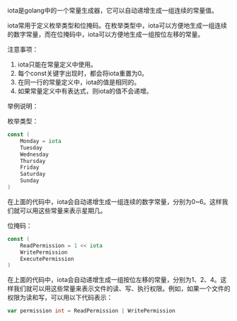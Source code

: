 iota是golang中的一个常量生成器，它可以自动递增生成一组连续的常量值。

iota常用于定义枚举类型和位掩码。在枚举类型中，iota可以方便地生成一组连续的数字常量，而在位掩码中，iota可以方便地生成一组按位左移的常量。

注意事项：
1. iota只能在常量定义中使用。
2. 每个const关键字出现时，都会将iota重置为0。
3. 在同一行的常量定义中，iota的值是相同的。
4. 如果常量定义中有表达式，则iota的值不会递增。

举例说明：

枚举类型：

```go
const (
    Monday = iota
    Tuesday
    Wednesday
    Thursday
    Friday
    Saturday
    Sunday
)
```

在上面的代码中，iota会自动递增生成一组连续的数字常量，分别为0~6。这样我们就可以用这些常量来表示星期几。

位掩码：

```go
const (
    ReadPermission = 1 << iota
    WritePermission
    ExecutePermission
)
```

在上面的代码中，iota会自动递增生成一组按位左移的常量，分别为1、2、4。这样我们就可以用这些常量来表示文件的读、写、执行权限。例如，如果一个文件的权限为读和写，可以用以下代码表示：

```go
var permission int = ReadPermission | WritePermission
```